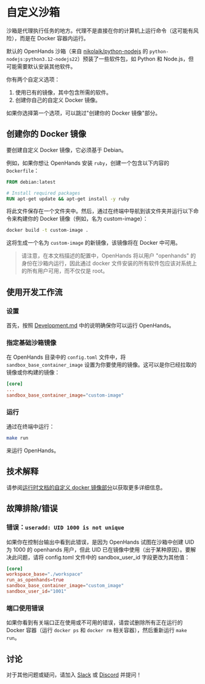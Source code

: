 # 自定义沙箱

沙箱是代理执行任务的地方。代理不是直接在你的计算机上运行命令（这可能有风险），而是在 Docker 容器内运行。

默认的 OpenHands 沙箱（来自 [nikolaik/python-nodejs](https://hub.docker.com/r/nikolaik/python-nodejs) 的 `python-nodejs:python3.12-nodejs22`）预装了一些软件包，如 Python 和 Node.js，但可能需要默认安装其他软件。

你有两个自定义选项：

1. 使用已有的镜像，其中包含所需的软件。
2. 创建你自己的自定义 Docker 镜像。

如果你选择第一个选项，可以跳过"创建你的 Docker 镜像"部分。

## 创建你的 Docker 镜像

要创建自定义 Docker 镜像，它必须基于 Debian。

例如，如果你想让 OpenHands 安装 `ruby`，创建一个包含以下内容的 `Dockerfile`：

```dockerfile
FROM debian:latest

# Install required packages
RUN apt-get update && apt-get install -y ruby
```

将此文件保存在一个文件夹中。然后，通过在终端中导航到该文件夹并运行以下命令来构建你的 Docker 镜像（例如，名为 custom-image）：

```bash
docker build -t custom-image .
```

这将生成一个名为 `custom-image` 的新镜像，该镜像将在 Docker 中可用。

> 请注意，在本文档描述的配置中，OpenHands 将以用户 "openhands" 的身份在沙箱内运行，因此通过 docker 文件安装的所有软件包应该对系统上的所有用户可用，而不仅仅是 root。

## 使用开发工作流

### 设置

首先，按照 [Development.md](https://github.com/All-Hands-AI/OpenHands/blob/main/Development.md) 中的说明确保你可以运行 OpenHands。

### 指定基础沙箱镜像

在 OpenHands 目录中的 `config.toml` 文件中，将 `sandbox_base_container_image` 设置为你要使用的镜像。这可以是你已经拉取的镜像或你构建的镜像：

```toml
[core]
...
sandbox_base_container_image="custom-image"
```

### 运行

通过在终端中运行：

```bash
make run
```

来运行 OpenHands。

## 技术解释

请参阅[运行时文档的自定义 docker 镜像部分](https://docs.all-hands.dev/modules/usage/architecture/runtime#advanced-how-openhands-builds-and-maintains-od-runtime-images)以获取更多详细信息。

## 故障排除/错误

### 错误：```useradd: UID 1000 is not unique```

如果你在控制台输出中看到此错误，是因为 OpenHands 试图在沙箱中创建 UID 为 1000 的 openhands 用户，但此 UID 已在镜像中使用（出于某种原因）。要解决此问题，请将 config.toml 文件中的 sandbox_user_id 字段更改为其他值：

```toml
[core]
workspace_base="./workspace"
run_as_openhands=true
sandbox_base_container_image="custom_image"
sandbox_user_id="1001"
```

### 端口使用错误

如果你看到有关端口正在使用或不可用的错误，请尝试删除所有正在运行的 Docker 容器（运行 `docker ps` 和 `docker rm` 相关容器），然后重新运行 ```make run```。

## 讨论

对于其他问题或疑问，请加入 [Slack](https://join.slack.com/t/opendevin/shared_invite/zt-2oikve2hu-UDxHeo8nsE69y6T7yFX_BA) 或 [Discord](https://discord.gg/ESHStjSjD4) 并提问！
